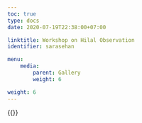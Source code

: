 ```yaml
---
toc: true
type: docs
date: 2020-07-19T22:38:00+07:00

linktitle: Workshop on Hilal Observation
identifier: sarasehan

menu:
    media:
        parent: Gallery
        weight: 6

weight: 6
---
```


{{<foldergallery src="sarasehan-hilal">}}